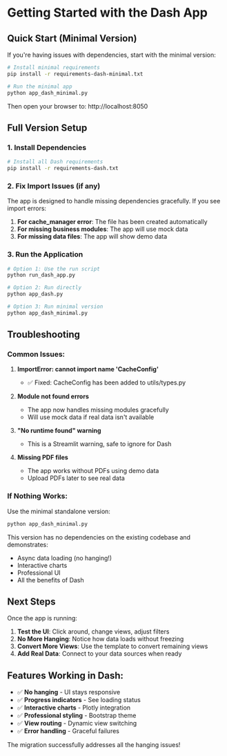 # Getting Started with the Dash App

## Quick Start (Minimal Version)

If you're having issues with dependencies, start with the minimal version:

```bash
# Install minimal requirements
pip install -r requirements-dash-minimal.txt

# Run the minimal app
python app_dash_minimal.py
```

Then open your browser to: http://localhost:8050

## Full Version Setup

### 1. Install Dependencies

```bash
# Install all Dash requirements
pip install -r requirements-dash.txt
```

### 2. Fix Import Issues (if any)

The app is designed to handle missing dependencies gracefully. If you see import errors:

1. **For cache_manager error**: The file has been created automatically
2. **For missing business modules**: The app will use mock data
3. **For missing data files**: The app will show demo data

### 3. Run the Application

```bash
# Option 1: Use the run script
python run_dash_app.py

# Option 2: Run directly
python app_dash.py

# Option 3: Run minimal version
python app_dash_minimal.py
```

## Troubleshooting

### Common Issues:

1. **ImportError: cannot import name 'CacheConfig'**
   - ✅ Fixed: CacheConfig has been added to utils/types.py

2. **Module not found errors**
   - The app now handles missing modules gracefully
   - Will use mock data if real data isn't available

3. **"No runtime found" warning**
   - This is a Streamlit warning, safe to ignore for Dash

4. **Missing PDF files**
   - The app works without PDFs using demo data
   - Upload PDFs later to see real data

### If Nothing Works:

Use the minimal standalone version:
```bash
python app_dash_minimal.py
```

This version has no dependencies on the existing codebase and demonstrates:
- Async data loading (no hanging!)
- Interactive charts
- Professional UI
- All the benefits of Dash

## Next Steps

Once the app is running:

1. **Test the UI**: Click around, change views, adjust filters
2. **No More Hanging**: Notice how data loads without freezing
3. **Convert More Views**: Use the template to convert remaining views
4. **Add Real Data**: Connect to your data sources when ready

## Features Working in Dash:

- ✅ **No hanging** - UI stays responsive
- ✅ **Progress indicators** - See loading status
- ✅ **Interactive charts** - Plotly integration
- ✅ **Professional styling** - Bootstrap theme
- ✅ **View routing** - Dynamic view switching
- ✅ **Error handling** - Graceful failures

The migration successfully addresses all the hanging issues!